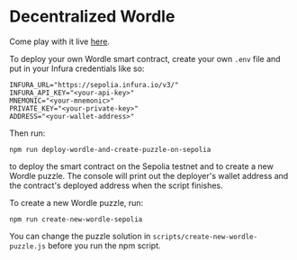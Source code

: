 # Decentralized Wordle

Come play with it live [here](https://master.dme99r4sotkse.amplifyapp.com/).

To deploy your own Wordle smart contract, create your own `.env` file and put in your Infura credentials like so:

```shell
INFURA_URL="https://sepolia.infura.io/v3/"
INFURA_API_KEY="<your-api-key>"
MNEMONIC="<your-mnemonic>"
PRIVATE_KEY="<your-private-key>"
ADDRESS="<your-wallet-address>"
```

Then run:

```shell
npm run deploy-wordle-and-create-puzzle-on-sepolia
```

to deploy the smart contract on the Sepolia testnet and to create a new Wordle puzzle. The console will print out the deployer's wallet 
address and the contract's deployed address when the script finishes.

To create a new Wordle puzzle, run:

```shell
npm run create-new-wordle-sepolia
```

You can change the puzzle solution in `scripts/create-new-wordle-puzzle.js` before you run the npm script.